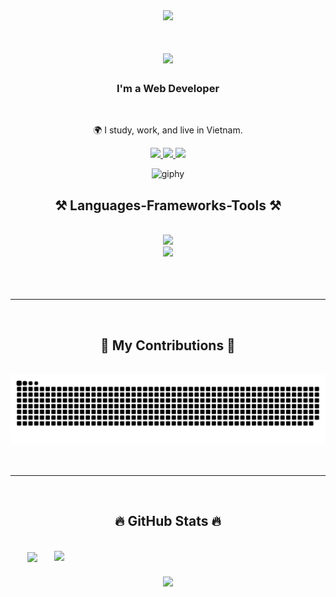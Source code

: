 
<div align="center"> <img src="https://i.ibb.co/CVRcMkc/HD-wallpaper-manchester-united-logo-in-players-background-manchester-united-1.jpg"> </div>

<h1 align="center">
    <img src="https://readme-typing-svg.herokuapp.com/?font=Righteous&size=35&center=true&vCenter=true&width=500&height=70&duration=4000&lines=Hi+There!+👋;+I'm+dangkhoabach!;" />
</h1>

<h3 align="center">I'm a Web Developer</h3>

<br/>

<div align="center">

 🌍 I study, work, and live in Vietnam. 
 
 </div>

<div align="center"> 
  <a href="mailto:dangkhoabach2002@gmail.com">
    <img src="https://img.shields.io/badge/Gmail-fff?style=for-the-badge&logo=gmail&logoColor=red" />
  </a>
  <a href="https://www.facebook.com/dangkhoabach.1609" target="_blank">
    <img src="https://img.shields.io/badge/Facebook-0866ff?style=for-the-badge&logo=facebook&logoColor=white" target="_blank" />
  </a>
  <a href="https://dangkhoabach.id.vn/" target="_blank">
     <img src="https://img.shields.io/badge/Website-555?style=for-the-badge&logo=google-chrome&logoColor=white" target="_blank" />
  </a>
</div>

<p align="center">
  <img src="https://media.giphy.com/media/v1.Y2lkPTc5MGI3NjExejBxbHZsYWV4NGh3NnhwOGYybWk5MGgwaDlyZWZja2lsOWhqaWYwZiZlcD12MV9pbnRlcm5hbF9naWZfYnlfaWQmY3Q9Zw/gVlgj80ZLp9yo/giphy.gif" alt="giphy" />
</p>
<h2 align="center">⚒️ Languages-Frameworks-Tools ⚒️</h2>
<br/>
<div align="center">
    <img src="https://skillicons.dev/icons?i=cs,dotnet,swift,html,css,javascript" /><br>
  <img src="https://skillicons.dev/icons?i=visualstudio,vscode,github,bitbucket,cloudflare,postman" />
</div>
  <br/><br/><br/>
<hr/>
<br>
<div align="center">
  <h2>🐍 My Contributions 🐍</h2>
  <br>
  <img alt="snake eating my contributions" src="https://raw.githubusercontent.com/salesp07/salesp07/output/github-contribution-grid-snake.svg" />
  <br/><br/><br/>
</div>

<hr/>
<br>
<h2 align="center">🔥 GitHub Stats 🔥</h2>
<!-- https://github.com/anuraghazra/github-readme-stats -->
<br>
<div align=center>
  <a href="#" title="dangkhoabach">
    <img width="315" align="center" src="https://github-readme-stats.vercel.app/api/top-langs/?username=dangkhoabach&hide=c%23,powershell,Mathematica,Ruby,Objective-C,Objective-C%2b%2b,Cuda&title_color=61dafb&text_color=ffffff&icon_color=61dafb&bg_color=20232a&langs_count=8&layout=compact&border_color=61dafb&hide_border=true" />
  </a>
  <a href="#" title="dangkhoabach">
    <img align="right" width="434" src="https://github-readme-stats.vercel.app/api?username=dangkhoabach&show_icons=true&theme=react&border_color=61dafb&hide_border=true" />
  </a>
</div>


<h3 align="center">
    <img src="https://readme-typing-svg.herokuapp.com/?font=Righteous&size=25&center=true&vCenter=true&width=500&height=70&duration=4000&lines=Thanks+for+visiting!+✌️;+Contact+me+via+my+Website!">
</h3>

